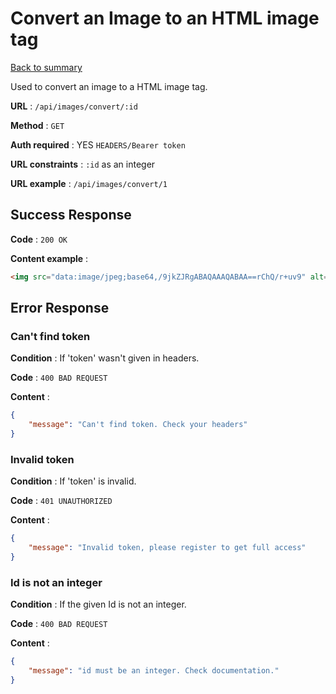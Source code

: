 # Convert an Image to an HTML image tag

[Back to summary](../../README.md)  

Used to convert an image to a HTML image tag.

**URL** : `/api/images/convert/:id`

**Method** : `GET`

**Auth required** : YES `HEADERS/Bearer token`

**URL constraints** : `:id` as an integer

**URL example** : `/api/images/convert/1`

## Success Response

**Code** : `200 OK`

**Content example** :

```HTML
<img src="data:image/jpeg;base64,/9jkZJRgABAQAAAQABAA==rChQ/r+uv9" alt="A wonderful example">
```

## Error Response

### Can't find token

**Condition** : If 'token' wasn't given in headers.

**Code** : `400 BAD REQUEST`

**Content** :

```json
{
    "message": "Can't find token. Check your headers"
}
```

### Invalid token

**Condition** : If 'token' is invalid.

**Code** : `401 UNAUTHORIZED`

**Content** :

```json
{
    "message": "Invalid token, please register to get full access"
}
```

### Id is not an integer

**Condition** : If the given Id is not an integer.

**Code** : `400 BAD REQUEST`

**Content** :

```json
{
    "message": "id must be an integer. Check documentation."
}
```
